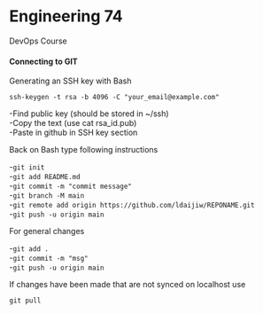 # Engineering 74
DevOps Course

#### Connecting to GIT

Generating an SSH key with Bash

``ssh-keygen -t rsa -b 4096 -C "your_email@example.com"``

-Find public key (should be stored in ~/ssh)  
-Copy the text (use cat rsa_id.pub)  
-Paste in github in SSH key section  

Back on Bash type following instructions

-``git init``  
-``git add README.md``  
-``git commit -m "commit message"``  
-``git branch -M main``  
-``git remote add origin https://github.com/ldaijiw/REPONAME.git``  
-``git push -u origin main``
        

For general changes

-``git add .``  
-``git commit -m "msg"``  
-``git push -u origin main``


If changes have been made that are not synced on localhost use

``git pull``
